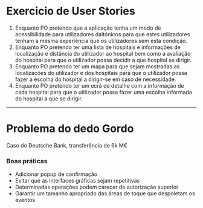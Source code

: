 
# Exercicio de User Stories

1. Enquanto PO pretendo que a aplicação tenha um modo de acessibilidade para utilizadores daltónicos para que estes utilizadores tenham a mesma experiência que os utilizadores sem esta condição.
2. Enquanto PO pretendo ter uma lista de hospitais e informações de localização e distância do utilizador ao hospital bem como a avaliação do hospital para que o utilizador possa decidir a que hospital se dirigir.
3. Enquanto PO pretendo ter um mapa para que sejam mostradas as localizações do utilizador e dos hospitais para que o utilizador possa fazer a escolha do hospital a dirigir-se em caso de necessidade.
4. Enquanto PO pretendo ter um ecrã de detalhe com a informação de cada hospital para que o utilizador possa fazer uma escolha informada do hospital a que se dirigir.

---

# Problema do dedo Gordo

Caso do Deutsche Bank, transferência de 6k M€

### Boas práticas

- Adicionar popup de confirmação
- Evitar que as interfaces gráficas sejam repetitivas
- Determinadas operações podem carecer de autorização superior
- Garantir um tamanho apropriado das áreas de toque que despoletam os eventos
